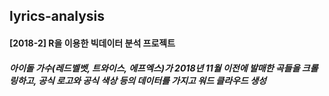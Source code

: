 ## lyrics-analysis

#### [2018-2] R을 이용한 빅데이터 분석 프로젝트
##### 아이돌 가수(레드벨벳, 트와이스, 에프엑스)가 2018년 11월 이전에 발매한 곡들을 크롤링하고, 공식 로고와 공식 색상 등의 데이터를 가지고 워드 클라우드 생성


